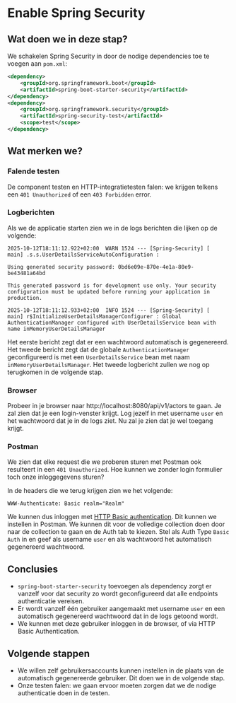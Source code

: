 # Enable Spring Security

## Wat doen we in deze stap?

We schakelen Spring Security in door de nodige dependencies toe te voegen aan `pom.xml`:

```xml
<dependency>
    <groupId>org.springframework.boot</groupId>
    <artifactId>spring-boot-starter-security</artifactId>
</dependency>
<dependency>
    <groupId>org.springframework.security</groupId>
    <artifactId>spring-security-test</artifactId>
    <scope>test</scope>
</dependency>
```

## Wat merken we?

### Falende testen

De component testen en HTTP-integratietesten falen: we krijgen telkens een `401 Unauthorized` of een `403 Forbidden` error.

### Logberichten

Als we de applicatie starten zien we in de logs berichten die lijken op de volgende:

```
2025-10-12T18:11:12.922+02:00  WARN 1524 --- [Spring-Security] [           main] .s.s.UserDetailsServiceAutoConfiguration : 

Using generated security password: 0bd6e09e-870e-4e1a-80e9-be43481a64bd

This generated password is for development use only. Your security configuration must be updated before running your application in production.

2025-10-12T18:11:12.933+02:00  INFO 1524 --- [Spring-Security] [           main] r$InitializeUserDetailsManagerConfigurer : Global AuthenticationManager configured with UserDetailsService bean with name inMemoryUserDetailsManager
```

Het eerste bericht zegt dat er een wachtwoord automatisch is gegenereerd. Het tweede bericht
zegt dat de globale `AuthenticationManager` geconfigureerd is met een `UserDetailsService` bean
met naam `inMemoryUserDetailsManager`. Het tweede logbericht zullen we nog op terugkomen in de volgende stap.

### Browser

Probeer in je browser naar http://localhost:8080/api/v1/actors te gaan. Je zal zien dat je een login-venster krijgt.
Log jezelf in met username `user` en het wachtwoord dat je in de logs ziet. Nu zal je zien dat je wel toegang krijgt.

### Postman

We zien dat elke request die we proberen sturen met Postman ook resulteert in een `401 Unauthorized`. Hoe kunnen we
zonder login formulier toch onze inloggegevens sturen?

In de headers die we terug krijgen zien we het volgende:

```
WWW-Authenticate: Basic realm="Realm"
```

We kunnen dus inloggen met [HTTP Basic authentication](https://en.wikipedia.org/wiki/Basic_access_authentication). Dit
kunnen we instellen in Postman. We kunnen dit voor de volledige collection doen door naar de collection te gaan en de
Auth tab te kiezen. Stel als Auth Type `Basic Auth` in en geef als username `user` en als wachtwoord het automatisch
gegenereerd wachtwoord.

## Conclusies

- `spring-boot-starter-security` toevoegen als dependency zorgt er vanzelf voor dat security zo wordt geconfigureerd dat
  alle endpoints authenticatie vereisen.
- Er wordt vanzelf één gebruiker aangemaakt met username `user` en een automatisch gegenereerd wachtwoord dat in de logs
  getoond wordt.
- We kunnen met deze gebruiker inloggen in de browser, of via HTTP Basic Authentication.

## Volgende stappen

- We willen zelf gebruikersaccounts kunnen instellen in de plaats van de automatisch gegenereerde gebruiker. Dit doen
  we in de volgende stap.
- Onze testen falen: we gaan ervoor moeten zorgen dat we de nodige authenticatie doen in de testen.